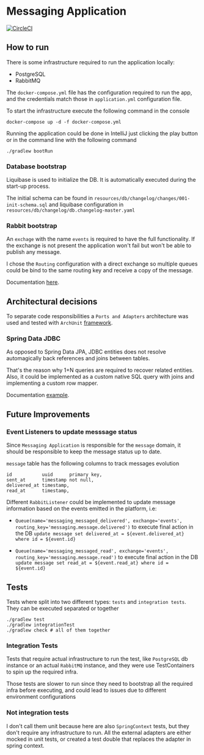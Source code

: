 # Messaging Application
[![CircleCI](https://dl.circleci.com/status-badge/img/circleci/WzuQdvtjPKoxEmHy9QgEXM/Juy1xCVrqjr5qjZ5vUcMhE/tree/main.svg?style=svg&circle-token=d302ab8d3a51488f8e339fdb6104539e9346ad0e)](https://dl.circleci.com/status-badge/redirect/circleci/WzuQdvtjPKoxEmHy9QgEXM/Juy1xCVrqjr5qjZ5vUcMhE/tree/main)

## How to run

There is some infrastructure required to run the application locally:
- PostgreSQL
- RabbitMQ

The `docker-compose.yml` file has the configuration required to run the app, 
and the credentials match those in `application.yml` configuration file.

To start the infrastructure execute the following command in the console
```
docker-compose up -d -f docker-compose.yml
```

Running the application could be done in IntelliJ just clicking the play button
or in the command line with the following command
```
./gradlew bootRun
```

### Database bootstrap
Liquibase is used to initialize the DB. It is automatically executed during the start-up process.

The initial schema can be found in `resources/db/changelog/changes/001-init-schema.sql` 
and liquibase configuration in `resources/db/changelog/db.changelog-master.yaml`

### Rabbit bootstrap
An `exchage` with the name `events` is required to have the full functionality.
If the exchange is not present the application won't fail but won't be able to publish any message.

I chose the `Routing` configuration with a direct exchange so multiple queues could be bind to the same routing key and receive a copy of the message.

Documentation [here](https://www.rabbitmq.com/tutorials/tutorial-four-python.html).

## Architectural decisions
To separate code responsibilities a `Ports and Adapters` architecture was used and tested with `ArchUnit` [framework](https://www.archunit.org/userguide/html/000_Index.html#_onion_architecture).

### Spring Data JDBC
As opposed to Spring Data JPA, JDBC entities does not resolve automagically back references and joins between tables.

That's the reason why 1+N queries are required to recover related entities.
Also, it could be implemented as a custom native SQL query with joins and implementing a custom row mapper.

Documentation [example](https://spring.io/blog/2018/09/24/spring-data-jdbc-references-and-aggregates/).

## Future Improvements

### Event Listeners to update messsage status
Since `Messaging Application` is responsible for the `message` domain, it should be responsible to keep the message status up to date.

`message` table has the following columns to track messages evolution 
```
id           uuid      primary key,
sent_at      timestamp not null,
delivered_at timestamp,
read_at      timestamp,
```

Different `RabbitListener` could be implemented to update message information based on the events emitted in the platform, i.e:
- `Queue(name='messaging_messaged_delivered', exchange='events', routing_key='messaging.message.delivered')` 
to execute final action in the DB `update message set delivered_at = ${event.delivered_at} where id = ${event.id}`


- `Queue(name='messaging_messaged_read', exchange='events', routing_key='messaging.message.read')`
  to execute final action in the DB `update message set read_at = ${event.read_at} where id = ${event.id}`
 
## Tests
Tests where split into two different types: `tests` and `integration tests`.
They can be executed separated or together
```
./gradlew test 
./gradlew integrationTest
./gradlew check # all of them together
```

### Integration Tests
Tests that require actual infrastructure to run the test, like `PostgreSQL` db instance or an actual `RabbitMQ` instance,
and they were use TestContainers to spin up the required infra.

Those tests are slower to run since they need to bootstrap all the required infra before executing,
and could lead to issues due to different environment configurations

### Not integration tests
I don't call them unit because here are also `SpringContext` tests, but they don't require any infrastructure to run.
All the external adapters are either mocked in unit tests, or created a test double that replaces the adapter in spring context.

